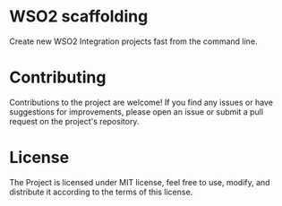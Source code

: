 # WSO2 scaffolding

Create new WSO2 Integration projects fast from the command line. 

# Contributing

Contributions to the project are welcome! If you find any issues or have suggestions for improvements, please open an issue or submit a pull request on the project's repository.

# License

The Project is licensed under MIT license, feel free to use, modify, and distribute it according to the terms of this license.




